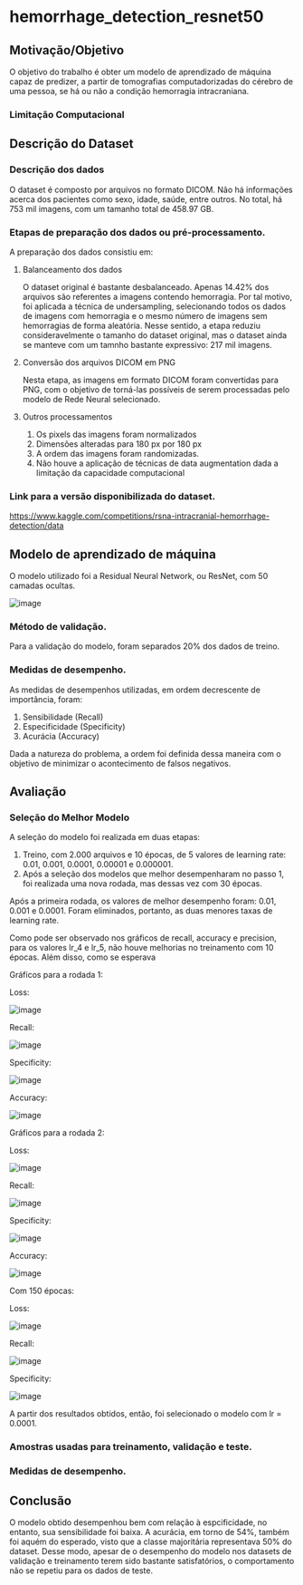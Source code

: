 # hemorrhage_detection_resnet50

## Motivação/Objetivo
O objetivo do trabalho é obter um modelo de aprendizado de máquina capaz de predizer, a partir de tomografias computadorizadas do cérebro de uma pessoa, se há ou não a condição hemorragia intracraniana.

### Limitação Computacional

## Descrição do Dataset


### Descrição dos dados
O dataset é composto por arquivos no formato DICOM. Não há informações acerca dos pacientes como sexo, idade, saúde, entre outros.
No total, há 753 mil imagens, com um tamanho total de 458.97 GB.

### Etapas de preparação dos dados ou pré-processamento.
A preparação dos dados consistiu em:
1. Balanceamento dos dados

   O dataset original é bastante desbalanceado. Apenas 14.42% dos arquivos são referentes a imagens contendo hemorragia.
   Por tal motivo, foi aplicada a técnica de undersampling, selecionando todos os dados de imagens com hemorragia e o mesmo número de imagens sem hemorragias de forma aleatória.
   Nesse sentido, a etapa reduziu consideravelmente o tamanho do dataset original, mas o dataset ainda se manteve com um tamnho bastante expressivo: 217 mil imagens.

2. Conversão dos arquivos DICOM em PNG

   Nesta etapa, as imagens em formato DICOM foram convertidas para PNG, com o objetivo de torná-las possíveis de serem processadas pelo modelo de Rede Neural selecionado.

3. Outros processamentos
   1. Os pixels das imagens foram normalizados
   2. Dimensões alteradas para 180 px por 180 px
   3. A ordem das imagens foram randomizadas.
   4. Não houve a aplicação de técnicas de data augmentation dada a limitação da capacidade computacional


### Link para a versão disponibilizada do dataset.
https://www.kaggle.com/competitions/rsna-intracranial-hemorrhage-detection/data

## Modelo de aprendizado de máquina
O modelo utilizado foi a Residual Neural Network, ou ResNet, com 50 camadas ocultas.

![image](https://github.com/JoaoVictorNunes/hemorrhage_detection_resnet50/assets/83786352/e9cbe02f-6806-4abe-8bd3-bfa666068059)


### Método de validação.

Para a validação do modelo, foram separados 20% dos dados de treino.

### Medidas de desempenho.

As medidas de desempenhos utilizadas, em ordem decrescente de importância, foram:
1. Sensibilidade (Recall)
2. Especificidade (Specificity) 
3. Acurácia (Accuracy)

Dada a natureza do problema, a ordem foi definida dessa maneira com o objetivo de minimizar o acontecimento de falsos negativos. 

## Avaliação

### Seleção do Melhor Modelo

A seleção do modelo foi realizada em duas etapas:
1. Treino, com 2.000 arquivos e 10 épocas, de 5 valores de learning rate: 0.01, 0.001, 0.0001, 0.00001 e 0.000001.
2. Após a seleção dos modelos que melhor desempenharam no passo 1, foi realizada uma nova rodada, mas dessas vez com 30 épocas.

Após a primeira rodada, os valores de melhor desempenho foram: 0.01, 0.001 e 0.0001. Foram eliminados, portanto, as duas menores taxas de learning rate.

Como pode ser observado nos gráficos de recall, accuracy e precision, para os valores lr_4 e lr_5, não houve melhorias no treinamento com 10 épocas.
Além disso, como se esperava


Gráficos para a rodada 1:

Loss:

![image](https://github.com/JoaoVictorNunes/hemorrhage_detection_resnet50/assets/83786352/ec6321c7-2aa3-4045-99bd-c49da8df14f1)

Recall:

![image](https://github.com/JoaoVictorNunes/hemorrhage_detection_resnet50/assets/83786352/feb794f6-4c7f-4395-9210-468d853d316d)

Specificity:

![image](https://github.com/JoaoVictorNunes/hemorrhage_detection_resnet50/assets/83786352/3ded60a8-002d-4e14-aa79-7ea6962cbced)

Accuracy:

![image](https://github.com/JoaoVictorNunes/hemorrhage_detection_resnet50/assets/83786352/85229f5b-fe96-451b-8081-be72a104c687)

Gráficos para a rodada 2:

Loss:

![image](https://github.com/JoaoVictorNunes/hemorrhage_detection_resnet50/assets/83786352/1f40c6a3-c622-460e-894c-30dd203e8b8f)

Recall:

![image](https://github.com/JoaoVictorNunes/hemorrhage_detection_resnet50/assets/83786352/692bab45-da3f-4e3c-b072-aaeb01db4ee1)

Specificity:

![image](https://github.com/JoaoVictorNunes/hemorrhage_detection_resnet50/assets/83786352/d914d288-74c0-40ab-bb42-7947f7f9fd20)

Accuracy:

![image](https://github.com/JoaoVictorNunes/hemorrhage_detection_resnet50/assets/83786352/f71645d6-87bb-468a-8518-07a895970ef0)


Com 150 épocas:

Loss:

![image](https://github.com/JoaoVictorNunes/hemorrhage_detection_resnet50/assets/83786352/6234f855-3b44-479e-ba82-3c5d4a6aca66)


Recall:

![image](https://github.com/JoaoVictorNunes/hemorrhage_detection_resnet50/assets/83786352/20602a4c-92ef-49c1-b6c1-abb7a7c18419)


Specificity:

![image](https://github.com/JoaoVictorNunes/hemorrhage_detection_resnet50/assets/83786352/76a7be22-9253-4e53-8180-bab1b048f49b)


A partir dos resultados obtidos, então, foi selecionado o modelo com lr = 0.0001.

### Amostras usadas para treinamento, validação e teste.

### Medidas de desempenho.



## Conclusão

O modelo obtido desempenhou bem com relação à espcificidade, no entanto, sua sensibilidade foi baixa.
A acurácia, em torno de 54%, também foi aquém do esperado, visto que a classe majoritária representava 50% do dataset.
Desse modo, apesar de o desempenho do modelo nos datasets de validação e treinamento terem sido bastante satisfatórios, o comportamento não se repetiu para os dados de teste.


